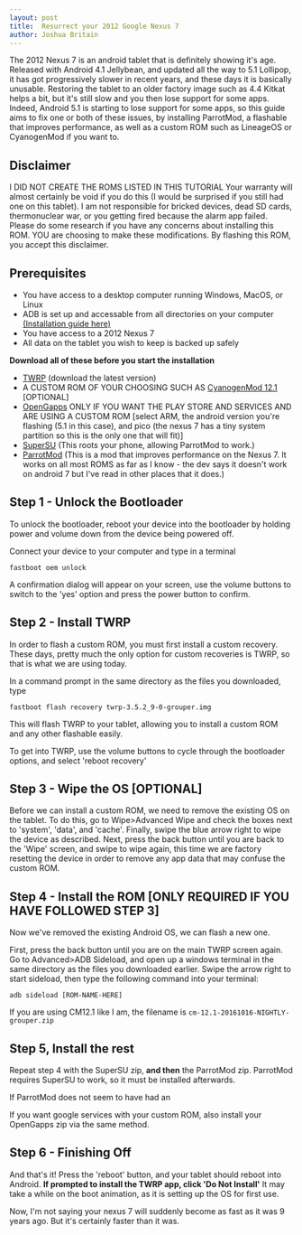 ```yaml
---
layout: post
title:  Resurrect your 2012 Google Nexus 7
author: Joshua Britain
---
```


The 2012 Nexus 7 is an android tablet that is definitely showing it's age. Released with Android 4.1 Jellybean, and updated all the way to 5.1 Lollipop, it has got progressively slower in recent years, and these days it is basically unusable. Restoring the tablet to an older factory image such as 4.4 Kitkat helps a bit, but it's still slow and you then lose support for some apps. Indeed, Android 5.1 is starting to lose support for some apps, so this guide aims to fix one or both of these issues, by installing  ParrotMod, a flashable that improves performance, as well as a custom ROM such as LineageOS or CyanogenMod if you want to.


## Disclaimer
I DID NOT CREATE THE ROMS LISTED IN THIS TUTORIAL
Your warranty will almost certainly be void if you do this (I would be surprised if you still had one on this tablet).
I am not responsible for bricked devices, dead SD cards, thermonuclear war, or you getting fired because the alarm app failed. Please do some research if you have any concerns about installing this ROM. YOU are choosing to make these modifications. By flashing this ROM, you accept this disclaimer.

## Prerequisites

* You have access to a desktop computer running Windows, MacOS, or Linux 
* ADB is set up and accessable from all directories on your computer [(Installation guide here)](https://www.xda-developers.com/install-adb-windows-macos-linux/)
* You have access to a 2012 Nexus 7
* All data on the tablet you wish to keep is backed up safely

**Download all of these before you start the installation**

* [TWRP](https://dl.twrp.me/grouper/) (download the latest version)
* A CUSTOM ROM OF YOUR CHOOSING SUCH AS [CyanogenMod 12.1](https://cyanogenmodroms.com/link/cm-12-1-20161016-nightly-grouper-zip/) [OPTIONAL]
* [OpenGapps](https://opengapps.org/) ONLY IF YOU WANT THE PLAY STORE AND SERVICES AND ARE USING A CUSTOM ROM [select ARM, the android version you're flashing (5.1 in this case), and pico (the nexus 7 has a tiny system partition so this is the only one that will fit)]
* [SuperSU](https://download.chainfire.eu/696/supersu/) (This roots your phone, allowing ParrotMod to work.)
* [ParrotMod](https://parrotgeek.com/dl.php?file=ParrotMod_Universal_2016-08-31.zip) (This is a mod that improves performance on the Nexus 7. It works on all most ROMS as far as I know - the dev says it doesn't work on android 7 but I've read in other places that it does.)

## Step 1 - Unlock the Bootloader

To unlock the bootloader, reboot your device into the bootloader by holding power and volume down from the device being powered off.

Connect your device to your computer and type in a terminal 

```
fastboot oem unlock
```

A confirmation dialog will appear on your screen, use the volume buttons to switch to the 'yes' option and press the power button to confirm.


## Step 2 - Install TWRP

In order to flash a custom ROM, you must first install a custom recovery. These days, pretty much the only option for custom recoveries is TWRP, so that is what we are using today.

In a command prompt in the same directory as the files you downloaded, type

```
fastboot flash recovery twrp-3.5.2_9-0-grouper.img
```

This will flash TWRP to your tablet, allowing you to install a custom ROM and any other flashable easily.

To get into TWRP, use the volume buttons to cycle through the bootloader options, and select 'reboot recovery'

## Step 3 - Wipe the OS [OPTIONAL]

Before we can install a custom ROM, we need to remove the existing OS on the tablet. To do this, go to Wipe>Advanced Wipe and check the boxes next to 'system', 'data', and 'cache'. Finally, swipe the blue arrow right to wipe the device as described. Next, press the back button until you are back to the 'Wipe' screen, and swipe to wipe again, this time we are factory resetting the device in order to remove any app data that may confuse the custom ROM.

## Step 4 - Install the ROM [ONLY REQUIRED IF YOU HAVE FOLLOWED STEP 3]

Now we've removed the existing Android OS, we can flash a new one.

First, press the back button until you are on the main TWRP screen again. Go to Advanced>ADB Sideload, and open up a windows terminal in the same directory as the files you downloaded earlier. Swipe the arrow right to start sideload, then type the following command into your terminal:

```
adb sideload [ROM-NAME-HERE]
```

If you are using CM12.1 like I am, the filename is `cm-12.1-20161016-NIGHTLY-grouper.zip`

## Step 5, Install the rest

Repeat step 4 with the SuperSU zip, **and then** the ParrotMod zip. ParrotMod requires SuperSU to work, so it must be installed afterwards.

If ParrotMod does not seem to have had an

If you want google services with your custom ROM, also install your OpenGapps zip via the same method.

## Step 6 - Finishing Off

And that's it! Press the 'reboot' button, and your tablet should reboot into Android. **If prompted to install the TWRP app, click 'Do Not Install'** It may take a while on the boot animation, as it is setting up the OS for first use.

Now, I'm not saying your nexus 7 will suddenly become as fast as it was 9 years ago. But it's certainly faster than it was.
